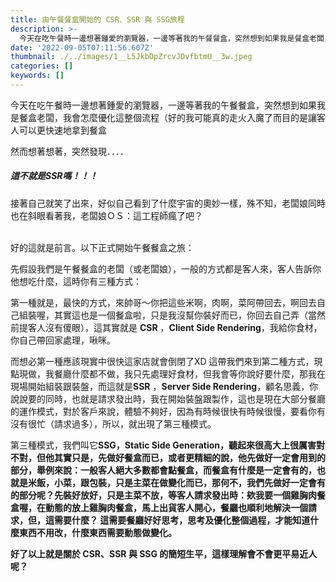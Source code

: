 ```yaml
---
title: 由午餐餐盒開始的 CSR、SSR 與 SSG旅程
description: >-
  今天在吃午餐時一邊想著鍾愛的瀏覽器，一邊等著我的午餐餐盒，突然想到如果我是餐盒老闆，我會怎麼優化這整個流程（好的我可能真的走火入魔了而目的是讓客人可以更快速地拿到餐盒
date: '2022-09-05T07:11:56.607Z'
thumbnail: ./../images/1__L5JkbDpZrcvJDvfbtmU__3w.jpeg
categories: []
keywords: []
---
```


<!-- ![](./../images/1__L5JkbDpZrcvJDvfbtmU__3w.jpeg) -->

 今天在吃午餐時一邊想著鍾愛的瀏覽器，一邊等著我的午餐餐盒，突然想到如果我是餐盒老闆，我會怎麼優化這整個流程（好的我可能真的走火入魔了而目的是讓客人可以更快速地拿到餐盒

 然而想著想著，突然發現．．．．

##### **這不就是SSR嗎！！！**

 接著自己就笑了出來，好似自己看到了什麼宇宙的奧妙一樣，殊不知，老闆娘同時也在斜眼看著我，老闆娘ＯＳ：這工程師瘋了吧？
 <br><br>
 
 好的這就是前言。以下正式開始午餐餐盒之旅：

 先假設我們是午餐餐盒的老闆（或老闆娘），一般的方式都是客人來，客人告訴你他想吃什麼，這時你有三種方式：


 第一種就是，最快的方式，來帥哥～你把這些米啊，肉啊，菜阿帶回去，啊回去自己組裝喔，其實這也是一個餐盒啦，只是我沒幫你裝好而已，你回去自己弄（當然前提客人沒有傻眼），這其實就是  **CSR** ，**Client Side Rendering**，我給你食材，你自己帶回家處理，啾咪。


 而想必第一種應該現實中很快這家店就會倒閉了XD 這帶我們來到第二種方式，現點現做，我餐廳什麼都不做，我只先處理好食材，但我會等你說好要什麼，那我在現場開始組裝跟裝盤，而這就是**SSR** ，**Server Side Rendering**，顧名思義，你說說要的同時，也就是請求發出時，我在開始裝盤跟製作，這也是現在大部分餐廳的運作模式，對於客戶來說，體驗不夠好，因為有時候很快有時候很慢，要看你有沒有很忙（請求過多），所以，就出現了第三種模式。


 第三種模式，我們叫它**SSG，Static Side Generation，聽起來很高大上很厲害對不對，但他其實只是，先做好餐盒而已，或者更精細的說，他先做好一定會用到的部分，舉例來說：一般客人絕大多數都會點餐盒，而餐盒有什麼是一定會有的，也就是米飯，小菜，跟包裝，只是主菜在做變化而已，那何不，我們先做好一定會有的部分呢？先裝好放好，只是主菜不放，等客人請求發出時：欸我要一個雞胸肉餐盒喔，在動態的放上雞胸肉餐盒，馬上出貨客人開心，餐廳也順利地解決一個請求，但，這需要什麼？ 這需要餐廳好好思考，思考及優化整個過程，才能知道什麼東西不用改，什麼東西需要動態做變化。**


 **好了以上就是關於 CSR、SSR 與 SSG 的簡短生平，這樣理解會不會更平易近人呢？**
